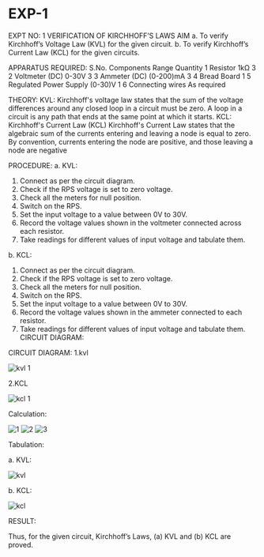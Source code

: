 # EXP-1
EXPT NO: 1	VERIFICATION OF KIRCHHOFF’S LAWS
AIM
a.   To verify Kirchhoff’s Voltage Law (KVL) for the given circuit. 
b.   To verify Kirchhoff’s Current Law (KCL) for the given circuits.

APPARATUS REQUIRED:
S.No.	Components	Range	Quantity
1	Resistor	1kΩ	3
2	Voltmeter (DC)	0-30V	3
3	Ammeter (DC)	(0-200)mA	3
4	Bread Board		1
5	Regulated Power Supply	(0-30)V	1
6	Connecting wires		As required

THEORY:
KVL: Kirchhoff's voltage law states that the sum of the voltage differences around any closed loop in a circuit must be zero. A loop in a circuit is any path that ends at the same point at which it starts.
KCL:
Kirchhoff's Current Law (KCL) Kirchhoff's Current Law states that the algebraic sum of the currents entering and leaving a node is equal to zero. By convention, currents entering the node are positive, and those leaving a node are negative


PROCEDURE:
a.   KVL:
1.   Connect as per the circuit diagram.
2.   Check if the RPS voltage is set to zero voltage.
3.   Check all the meters for null position.
4.   Switch on the RPS.
5.   Set the input voltage to a value between 0V to 30V.
6.   Record the voltage values shown in the voltmeter connected across each resistor.
7.   Take readings for different values of input voltage and tabulate them.


b.  KCL:
1.   Connect as per the circuit diagram.
2.   Check if the RPS voltage is set to zero voltage.
3.   Check all the meters for null position.
4.   Switch on the RPS.
5.   Set the input voltage to a value between 0V to 30V.
6.   Record the voltage values shown in the ammeter connected to each resistor.
7.   Take readings for different values of input voltage and tabulate them. 
CIRCUIT DIAGRAM:

CIRCUIT DIAGRAM:
1.kvl

![kvl 1](https://github.com/user-attachments/assets/f0f61a64-842f-4835-859e-de07ff67aed2)

2.KCL

![kcl 1](https://github.com/user-attachments/assets/ee2c5d6c-605e-49da-b13f-c09ed32d1901)


Calculation:

![1](https://github.com/user-attachments/assets/9f49a043-8033-441a-86e6-520eb71bf6d9)
![2](https://github.com/user-attachments/assets/0def77ac-b83e-42b5-b8a2-201d3b805d8c) 
![3](https://github.com/user-attachments/assets/0ec53b4e-50ee-4feb-b72c-f361e075fd72)


Tabulation:

a.   KVL:
 
![kvl](https://github.com/user-attachments/assets/4be7a826-6be1-426c-8ee0-f355554c8eb1)


b.  KCL:

![kcl](https://github.com/user-attachments/assets/5aeb0304-a7cb-4684-b1ba-79cd6a24071c)


RESULT:

Thus, for the given circuit, Kirchhoff’s Laws, (a) KVL and (b) KCL are proved.
